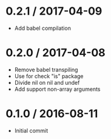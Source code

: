 0.2.1 / 2017-04-09
==================
- Add babel compilation

0.2.0 / 2017-04-08
==================
- Remove babel transpiling
- Use for check "is" package
- Divide nil on nil and undef
- Add support non-array arguments

0.1.0 / 2016-08-11
==================
- Initial commit
